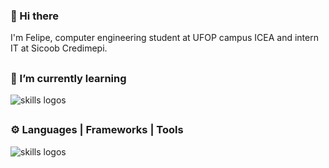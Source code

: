 <h3>👋 Hi there</h3>
I'm Felipe, computer engineering student at UFOP campus ICEA and intern IT at Sicoob Credimepi.
<h2></h2>
<h3>🌱 I’m currently learning</h3>
<img src="https://skillicons.dev/icons?i=react,vite,dotnet,nodejs,typescript,cs" alt="skills logos" />
<h2></h2>
<h3>⚙️ Languages | Frameworks | Tools</h3>
<img src="https://skillicons.dev/icons?i=github,laravel,html,css,js,php,bootstrap,java,c,py,mysql,vscode,ai,ps" alt="skills logos" />
